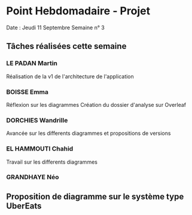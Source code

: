# Point Hebdomadaire - Projet

Date : Jeudi 11 Septembre
Semaine n° 3

## Tâches réalisées cette semaine

### LE PADAN Martin
Réalisation de la v1 de l'architecture de l'application

### BOISSE Emma
Réflexion sur les diagrammes 
Création du dossier d'analyse sur Overleaf

### DORCHIES Wandrille
Avancée sur les differents diagrammes et propositions de versions 

### EL HAMMOUTI Chahid 
Travail sur les differents diagrammes

### GRANDHAYE Néo 
Proposition de diagramme sur le système type UberEats
---